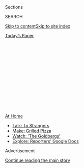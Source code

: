 <div id="app">

<div>

<div>

<div>

<div class="NYTAppHideMasthead css-1q2w90k e1suatyy0">

<div class="section css-ui9rw0 e1suatyy2">

<div class="css-eph4ug er09x8g0">

<div class="css-6n7j50">

</div>

<span class="css-1dv1kvn">Sections</span>

<div class="css-10488qs">

<span class="css-1dv1kvn">SEARCH</span>

</div>

[Skip to content](#site-content)[Skip to site
index](#site-index)

</div>

<div class="css-10698na e1huz5gh0">

</div>

</div>

<div id="masthead-bar-one" class="section hasLinks css-15hmgas e1csuq9d3">

<div class="css-uqyvli e1csuq9d0">

</div>

<div class="css-1uqjmks e1csuq9d1">

</div>

<div class="css-9e9ivx">

[](https://myaccount.nytimes.com/auth/login?response_type=cookie&client_id=vi)

</div>

<div class="css-1bvtpon e1csuq9d2">

[Today’s
Paper](https://www.nytimes.com/section/todayspaper)

</div>

</div>

</div>

</div>

<div data-aria-hidden="false">

<div id="site-content" data-role="main">

<div>

<div class="css-1aor85t" style="opacity:0.000000001;z-index:-1;visibility:hidden">

<div class="css-1hqnpie">

<div class="css-epjblv">

<span class="css-100wwgy">Four Artists on the Future of Video
Art</span>

</div>

<div class="css-k008qs">

<div class="css-o5pzib">

<span class="css-18z7m18"></span>

<div>

</div>

</div>

<span class="css-1n6z4y">https://nyti.ms/3eUZm13</span>

<div class="css-1705lsu">

<div class="css-4xjgmj">

<div class="css-4skfbu" data-role="toolbar" data-aria-label="Social Media Share buttons, Save button, and Comments Panel with current comment count" data-testid="share-tools">

  - 
  - 
  - 
  - 
    
    <div class="css-6n7j50">
    
    </div>

  - 

</div>

</div>

</div>

</div>

</div>

</div>

<div id="NYT_TOP_BANNER_REGION" class="css-13pd83m">

<div>

<div id="maps-athome-menu" class="section interactive-content interactive-size-medium css-1edisqu">

<div class="css-17ih8de interactive-body">

<div class="at-home-nav__innerContainer">

<div class="at-home-nav__title">

[At
Home](https://www.nytimes.com/spotlight/at-home?action=click&pgtype=Article&state=default&region=TOP_BANNER&context=at_home_menu)

</div>

  - [Talk: To
    Strangers](https://www.nytimes.com/2020/08/03/well/family/the-benefits-of-talking-to-strangers.html?action=click&pgtype=Article&state=default&region=TOP_BANNER&context=at_home_menu)
  - [Make: Grilled
    Pizza](https://www.nytimes.com/2020/08/01/at-home/coronavirus-make-pizza-on-a-grill.html?action=click&pgtype=Article&state=default&region=TOP_BANNER&context=at_home_menu)
  - [Watch: 'The
    Goldbergs'](https://www.nytimes.com/2020/07/31/arts/television/goldbergs-abc-stream.html?action=click&pgtype=Article&state=default&region=TOP_BANNER&context=at_home_menu)
  - [Explore: Reporters' Google
    Docs](https://www.nytimes.com/interactive/2020/at-home/even-more-reporters-editors-diaries-lists-recommendations.html?action=click&pgtype=Article&state=default&region=TOP_BANNER&context=at_home_menu)

</div>

</div>

</div>

</div>

</div>

<div id="top-wrapper" class="css-1sy8kpn">

<div id="top-slug" class="css-l9onyx">

Advertisement

</div>

[Continue reading the main
story](#after-top)

<div class="ad top-wrapper" style="text-align:center;height:100%;display:block;min-height:250px">

<div id="top" class="place-ad" data-position="top" data-size-key="top">

</div>

</div>

<div id="after-top">

</div>

</div>

<div>

<div id="sponsor-wrapper" class="css-1hyfx7x">

<div id="sponsor-slug" class="css-19vbshk">

Supported by

</div>

[Continue reading the main
story](#after-sponsor)

<div id="sponsor" class="ad sponsor-wrapper" style="text-align:center;height:100%;display:block">

</div>

<div id="after-sponsor">

</div>

</div>

<div class="css-186x18t">

True Believers

</div>

<div class="css-1vkm6nb ehdk2mb0">

# Four Artists on the Future of Video Art

</div>

Hito Steyerl, Rachel Rose, Isaac Julien and Lynn Hershman Leeson talk
about how they’ve been spending quarantine and just where, in this era
of never-ending screen time, their work should live.

<div class="css-79elbk" data-testid="photoviewer-wrapper">

<div class="css-z3e15g" data-testid="photoviewer-wrapper-hidden">

</div>

<div class="css-1a48zt4 ehw59r15" data-testid="photoviewer-children">

![<span class="css-1l9o2ey e13ogyst0" data-aria-hidden="true">Clockwise
from top left: a still from Hito Steyerl’s “Liquidity Inc.” (2014); a
digital print of Isaac Julien’s “Lessons of the Hour (Lessons of the
Hour)” (2019); a still from Lynn Hershman Leeson’s “Lorna” (1979-84); a
still from Rachel Rose’s “Lake Valley”
(2016).</span><span class="css-1nlbvxy e1z0qqy90" itemprop="copyrightHolder"><span class="css-1ly73wi e1tej78p0">Credit...</span><span><span>Clockwise
from top left: courtesy of the artist, Andrew Kreps Gallery, New York
and Esther Schipper, Berlin; © Isaac Julien, courtesy of the artist and
Metro Pictures, New York; © Lynn Hershman Leeson, courtesy of the artist
and Bridget Donahue, N.Y.C.; courtesy of the artist and Gavin Brown’s
enterprise New
York/Rome</span></span></span>](https://static01.nyt.com/images/2020/07/10/t-magazine/art/digital-artists-slide-VVNP/digital-artists-slide-VVNP-articleLarge.jpg?quality=75&auto=webp&disable=upscale)

</div>

</div>

<div class="css-18e8msd">

<div class="css-vp77d3 epjyd6m0">

<div class="css-1baulvz">

By <span class="css-1baulvz last-byline" itemprop="name">Andrew
Russeth</span>

</div>

</div>

  - 
    
    <div class="css-nv7ky2 e16638kd2">
    
    July 22,
    2020
    
    </div>

  - 
    
    <div class="css-4xjgmj">
    
    <div class="css-d8bdto" data-role="toolbar" data-aria-label="Social Media Share buttons, Save button, and Comments Panel with current comment count" data-testid="share-tools">
    
      - 
      - 
      - 
      - 
        
        <div class="css-6n7j50">
        
        </div>
    
      - 
    
    </div>
    
    </div>

</div>

</div>

<div class="section meteredContent css-1r7ky0e" name="articleBody" itemprop="articleBody">

<div class="css-1fanzo5 StoryBodyCompanionColumn">

<div class="css-53u6y8">

When coronavirus shuttered just about every gallery in the United States
and confined many to their homes, museum curators and dealers [had to
improvise](https://www.nytimes.com/2020/03/16/arts/design/art-galleries-online-viewing-coronavirus.html).
Overnight, the only way they could show art was digitally. In some
cases, this meant posting photos of paintings or using cameras to offer
360-degree virtual tours of exhibitions — to varying degrees of success.
But then there were the works that were *designed* to be viewed on a
screen, which have enjoyed a sort of a renaissance.

On many Friday nights since April, the [Whitney Museum of American
Art](https://www.nytimes.com/topic/organization/whitney-museum-of-american-art)
in New York has streamed video art by [Alex Da
Corte](https://www.nytimes.com/2018/02/16/t-magazine/alex-da-corte-st-vincent.html),
[Juan Antonio Olivares](https://whitney.org/artists/18064) and [Adelita
Husni-Bey](https://www.newmuseum.org/exhibitions/view/adelita-husni-bey-chiron),
to name a few. [Gagosian Gallery](https://gagosian.com/) staged web
shows with moving-image work by artists including [Ed
Ruscha](https://www.nytimes.com/2020/01/15/arts/design/ed-ruscha.html)
and [Douglas Gordon](https://gagosian.com/artists/douglas-gordon/),
Metro Pictures hosted a digital film festival over more than a dozen
weekends, and the artist [Nina Chanel
Abney](https://www.nytimes.com/2018/06/13/t-magazine/artist-work-habits-camille-henrot-nina-chanel-abney.html)
curated a two-week run of pieces by [Tiona Nekkia
McClodden](https://www.nytimes.com/2019/05/09/arts/design/whitney-museum-biennial-artists.html),
[Solange
Knowles](https://www.nytimes.com/2018/10/15/t-magazine/solange-interview.html)
and others at Brooklyn’s [We Buy Gold](https://webuygold.wtf/).
Pittsburgh’s [Carnegie Museum of
Art](https://www.nytimes.com/2015/07/10/arts/design/carnegie-museum-to-open-a-survey-of-the-designer-peter-muller-munk.html)
launched an online exhibition series with “Lake Valley,” a 2016
cartoon-collage animation by [Rachel
Rose](https://www.artsy.net/artist/rachel-rose) that follows a
rabbitlike animal as it explores an enchanted world, seeking community.
“Two-dimensional work or sculpture all comes out a bit flat on social
media,” says the filmmaker [Isaac
Julien](https://www.nytimes.com/2014/02/18/arts/international/facing-the-camera.html).
“I’m not saying people can’t sell works. They do, in fact. But I think
the moving image — it becomes its own form. It’s not really
compromised.”

</div>

</div>

<div id="t-true-believers-art-promo" class="section interactive-content interactive-size-scoop css-bvtwvj" data-id="100000007224768">

<div class="css-17ih8de interactive-body" data-sourceid="100000007224768">

[![](https://static01.nyt.com/newsgraphics/2020/06/29/tmag-art-embeds-new/assets/images/art_issue_gif_special_editon.gif)](https://www.nytimes.com/issue/t-magazine/2020/07/02/true-believers-art-issue)

</div>

</div>

<div>

</div>

<div class="css-1fanzo5 StoryBodyCompanionColumn">

<div class="css-53u6y8">

Since its emergence in the 1960s, it’s video art that has typically been
harder to present and sell and perhaps to take in, too, often requiring
time and patience of its viewer. When pioneers like [Bruce
Nauman](https://www.nytimes.com/2018/10/15/t-magazine/bruce-nauman-art-interview.html),
[Vito
Acconci](https://www.nytimes.com/2017/04/28/arts/design/vito-acconci-dead-performance-artist.html)
and [Joan
Jonas](https://www.nytimes.com/2015/04/05/t-magazine/joan-jonas-reanimation-venice-biennale.html)
wielded cumbersome cameras in the 1970s to make scrappy, poetic or
otherwise bizarre tapes intended for gallery display, the prominent
dealers [Leo
Castelli](https://www.nytimes.com/1999/08/23/arts/leo-castelli-influential-art-dealer-dies-at-91.html)
and [Ileana
Sonnabend](https://www.nytimes.com/2007/10/24/arts/24sonnabend.html)
started a service to rent and sell them. It never turned a profit.
However, as production values increased and minds opened in the 1980s
and ’90s, stars were minted: [Bill
Viola](https://www.nytimes.com/2017/03/14/t-magazine/art/bill-viola-palazzo-strozzi-florence.html),
[Matthew
Barney](https://www.nytimes.com/1999/10/10/magazine/the-importance-of-matthew-barney.html),
[Pipilotti
Rist](https://www.nytimes.com/2016/10/22/arts/design/pipilotti-rist-provoking-with-delight.html)
and [Christian
Marclay](https://www.nytimes.com/2018/11/19/arts/music/christian-marclay-huddersfield-music-festival.html)
were among those to see their work sold in limited editions and featured
in major museums and international biennials, just as that of [Ryan
Trecartin](https://www.guggenheim.org/artwork/artist/ryan-trecartin),
[Arthur
Jafa](https://www.nytimes.com/2019/08/14/t-magazine/arthur-jafa-in-bloom.html)
and [Martine
Syms](https://www.nytimes.com/2016/12/06/t-magazine/art/martine-syms-artist-poster-phrase.html)
has been more recently.

</div>

</div>

<div class="css-79elbk" data-testid="photoviewer-wrapper">

<div class="css-z3e15g" data-testid="photoviewer-wrapper-hidden">

</div>

<div class="css-1a48zt4 ehw59r15" data-testid="photoviewer-children">

![<span class="css-1l9o2ey e13ogyst0" data-aria-hidden="true">Meriem
Bennani’s video installation “Party on the CAPS” (2018) will be shown at
the Julia Stoschek Collection in Berlin when it reopens in
September.</span><span class="css-1nlbvxy e1z0qqy90" itemprop="copyrightHolder"><span class="css-1ly73wi e1tej78p0">Credit...</span><span>Courtesy
of the artist and C L E A R I N G, New York/Brussels. Photo: Alwin
Lay</span></span>](https://static01.nyt.com/images/2020/07/10/t-magazine/art/digital-artists-slide-U4Y9/digital-artists-slide-U4Y9-articleLarge.jpg?quality=75&auto=webp&disable=upscale)

</div>

</div>

<div class="css-1fanzo5 StoryBodyCompanionColumn">

<div class="css-53u6y8">

But even in 2020, with screens glowing all around us, video art remains
a relatively niche field. It is still rare, for instance, to come across
a figure like [Julia Stoschek](https://www.jsc.art/), a German collector
who focuses exclusively on multimedia and video. When the art spaces
Stoschek runs in Berlin and Düsseldorf, Germany, were closed in March,
she collaborated with artists and technicians to upload more than 70
works from her 800-some-piece collection online. Her aim, she says, is
“to make it accessible for everyone, all the time, everywhere.” [Eric
Crosby](https://carnegiemuseums.org/expert/eric-crosby/), the Carnegie’s
director, feels similarly, saying that a lesson from lockdown is that
“audiences should be able to encounter art regardless of whether our
museum doors are open or closed.” Their comments underscore the diffuse
and potentially democratic nature of video art in comparison to, say,
oil painting.

At the same time, readily available offerings raise questions about
where exactly video art should live, and how its future might be shaped.
Is its star turn on the web a sign of things to come, or just a
momentary detour? Here, four video and digital artists talk about
working during the pandemic and share thoughts on the field as a
whole.

</div>

</div>

<div>

</div>

<div class="css-79elbk" data-testid="photoviewer-wrapper">

<div class="css-z3e15g" data-testid="photoviewer-wrapper-hidden">

</div>

<div class="css-1a48zt4 ehw59r15" data-testid="photoviewer-children">

<div class="css-1xdhyk6 erfvjey0">

<span class="css-1ly73wi e1tej78p0">Image</span>

<div class="css-zjzyr8">

<div data-testid="lazyimage-container" style="height:257.77777777777777px">

</div>

</div>

</div>

<span class="css-1l9o2ey e13ogyst0" data-aria-hidden="true">An
installation view of Hito Steyerl’s “Liquidity Inc.” (2014) at Artists
Space in New York in
2015.</span><span class="css-1nlbvxy e1z0qqy90" itemprop="copyrightHolder"><span class="css-1ly73wi e1tej78p0">Credit...</span><span>Courtesy
of the artist, Andrew Kreps Gallery, New York, and Esther Schipper,
Berlin. Photo: Matthew Septimus </span></span>

</div>

</div>

<div class="css-1fanzo5 StoryBodyCompanionColumn">

<div class="css-53u6y8">

### **Hito Steyerl**

*For more than 20 years,* [*Hito
Steyerl*](https://www.nytimes.com/2017/12/15/arts/design/hito-steyerl.html)*,
53, has made incisive, deliriously entertaining videos that examine how
images and ideas circulate. Based in Berlin, she is set to have her
first* [*survey
exhibition*](https://www.kunstsammlung.de/de/exhibitions/hito-steyerl)
*in Germany — at the Kunstsammlung Nordrhein-Westfalen, in Düsseldorf —
in September.*

Most of my work has always been online. But I try not to share it on
commercial or corporate platforms, so you will find very little of it on
YouTube. It’s mostly hidden in plain sight, meaning that it’s on
platforms that are not Google searchable, which technically makes them
part of the dark web.

The concept of the digital sphere is not in a very fortunate moment.
I’ve been talking for the past year about how the digital has been
privatized and gentrified. It’s basically monetized by four or five big
corporations, and none of this has changed just because of lockdown, so
I’m very ambivalent about the digital euphoria.

What institutions or galleries assume is that videos are available and
that they can just stream them for free without taking into account any
sort of production cost or anything like that because the web is seen as
a sphere of distribution of things that are free. There is a sort of
digital fatigue now, and I think there is a whole oversupply, and it’s
not good for the artwork. It doesn’t get it any more attention. On the
other hand, if people were to give it more time and attention, and also
resources, I think it could develop a lot. The over-traveling that the
art world has experienced could be reduced if there were some convincing
digital platforms. But I’m not sure whether that will happen.

Basically, I think it’s a good idea to expand digital distribution, but
then we also need public digital infrastructure. We need, let’s say,
municipal digital platforms, for teaching, for schooling, for education,
but also, of course, for the arts. We should also keep in mind that most
of these means of production are not easily accessible — especially if
we go into this video sphere, with 3-D modeling and VR, it quickly
becomes very complex and expensive. And it stifles the development of
modes of expression because it’s just too expensive and young people
have a hard time getting access to it. There is a huge difference to 20
or 30 years ago, because the camcorders were really cheap. That was my
only shot at ever entering this kind of activity.

But if people in Minneapolis can start thinking about [how to build
their security
institutions](https://www.nytimes.com/2020/06/07/us/minneapolis-police-abolish.html),
then why not a municipal digital platform? I think that’s really easy in
comparison — even cheap. Many things that once seemed impossible are
suddenly possible, so why not
try?

</div>

</div>

<div class="css-1fanzo5 StoryBodyCompanionColumn">

<div class="css-53u6y8">

-----

</div>

</div>

<div class="css-79elbk" data-testid="photoviewer-wrapper">

<div class="css-z3e15g" data-testid="photoviewer-wrapper-hidden">

</div>

<div class="css-1a48zt4 ehw59r15" data-testid="photoviewer-children">

<div class="css-1xdhyk6 erfvjey0">

<span class="css-1ly73wi e1tej78p0">Image</span>

<div class="css-zjzyr8">

<div data-testid="lazyimage-container" style="height:257.77777777777777px">

</div>

</div>

</div>

<span class="css-1l9o2ey e13ogyst0" data-aria-hidden="true">An
installation view of Rachel Rose’s “Lake Valley” (2016) at Lafayette
Anticipations in Paris this
year.</span><span class="css-1nlbvxy e1z0qqy90" itemprop="copyrightHolder"><span class="css-1ly73wi e1tej78p0">Credit...</span><span>Courtesy
of the artist and Gavin Brown’s enterprise New York/Rome. Photo: Andrea
Rossetti</span></span>

</div>

</div>

<div class="css-1fanzo5 StoryBodyCompanionColumn">

<div class="css-53u6y8">

### **Rachel Rose**

*Based in New York, though she’s been working upstate during this
period, Rachel Rose, 33, shows transfixing, research-intensive videos in
intimate, carefully crafted environments. Her 2016 work “Lake Valley”*
[*is on view*](https://cmoa.org/exhibition/rachel-rose/) *on the
Carnegie Museum of Art’s website through Aug. 16, and at a solo show at
Lafayette Anticipations in Paris through Sept. 13.*

The biggest change during lockdown has really been not having time. Not
having child care for Eden, my 10-month-old daughter, I don’t have the
same amount of time to myself every day. It’s more broken up and
staccato. But I’m also planning for an exhibition, and I’m working on a
screenplay, so the computer is all I need.

The Carnegie proposed doing an online exhibition of “Lake Valley,” and I
was excited about that because it felt like a nice opportunity to show
it to families at home with kids, which I had always wanted to do. All
of my works thus far have been developed in relationship, at least in
part, to the site where I’m first showing them, because so many of them
have been commissioned by institutions. So for me, the installation has
always been a condition of the work. One of the gifts of the art
universe is the opportunity to think through the physicality of how you
view something. That’s not something you get with a feature film,
because it’s going out to theaters or it’s going out to streaming
platforms. But, because none of us can be in physical spaces together, I
feel it might as well be shared online.

I wonder about this period as a time for slower kinds of producing. Art
is on this very seasonal cycle that parallels fashion. There are the
September shows, there are the art fairs — it’s this constant
saturation, and I think for artists, that can often make them feel as
though they need to keep up with that pace, which keeps getting faster
and faster. Because of what I do, and the way in which my work has been
commissioned, I’ve been able to work more slowly, but I notice how
detrimental that cycle can be, and this could be the beginning of a new
sort of time scale.

Online is essential right now, but as a long-term strategy, I’m not
sure. When I open up Netflix and look at the main page, I’ve never heard
of most of the TV shows it lists, and most of them are like six seasons
in. It feels like there’s so much entertainment and moving-image stuff
online. In a way, I feel like the value that art can hold is parallel to
that of live concerts. We can all listen to anything on Spotify or
iTunes, but going to a concert is an entirely different thing. That is
one of the things that museums can do for us, for art. Maybe, after
Covid, art should become *less* visible on the internet. At the same
time, the immediacy of “[Two
Lizards](https://www.nytimes.com/2020/04/22/arts/design/lizards-instagram-coronavirus-stars.html)”
\[a serialized video project the artists [Meriem
Bennani](https://www.nytimes.com/2015/10/28/t-magazine/art-meriem-bennani-hijab-video.html)
and [Orian Barki](https://www.orianbarki.com/) debuted in March\] — what
is that? It’s like watching art live. And there’s something really
exhilarating and beautiful about that, too.

</div>

</div>

<div class="css-1fanzo5 StoryBodyCompanionColumn">

<div class="css-53u6y8">

-----

</div>

</div>

![<span class="css-1l9o2ey e13ogyst0">A clip from Isaac Julien’s
‘Lessons of the Hour’ (2019). © Isaac Julien, courtesy of the artist
and Metro Pictures, New
York</span><span class="css-cch8ym"><span class="css-1dv1kvn">Credit</span><span class="css-1nlbvxy e1z0qqy90" itemprop="copyrightHolder"><span class="css-1ly73wi e1tej78p0">Credit...</span><span>©
Issac Julien. Courtesy of the artist and Metro Pictures, New
York</span></span></span>](https://static01.nyt.com/images/2020/07/10/t-magazine/art/digital-artists-slide-QOUF/digital-artists-slide-QOUF-videoSixteenByNine3000.jpg)

<div class="css-1fanzo5 StoryBodyCompanionColumn">

<div class="css-53u6y8">

### **Isaac Julien**

*After having a solo show at* [*Jessica Silverman
Gallery*](https://www.nytimes.com/2020/01/22/t-magazine/jessica-silverman-gallery.html)
*in San Francisco cut short because of shelter-in-place orders, Isaac
Julien, 60, was working in Santa Cruz, whose University of California
branch is home to the* [*Isaac Julien
Lab*](https://danm.ucsc.edu/project_group/isaac-julien-lab)*. Known for
sumptuous videos centered on radical histories, which he releases in
multiple formats, from single-screen cuts to immersive multiscreen
installations, Julien is scheduled to have a show at the McEvoy
Foundation for the Arts in San Francisco in the fall.*

Filming would be impossible right now. Maybe the gods were looking down
on me in 2019, because I had the kind of mad intention of making these
two gigantic projects — “A Marvellous Entanglement,” on the architect
Lina Bo Bardi, and “Lessons of the Hour,” on Frederick Douglass — and I
did. That has meant that 2020 has been the kind of year with more
exhibitions and my making single-screen versions of work, so a time when
it’s more postproduction. If I had not done that, this would be very
disruptive. There really are some things you can continue doing while
social distancing, and there are some things that you cannot.

And yet, we’re seeing this flourishing of video art and media works on
social-media platforms. I participated in this Metro Pictures film
festival, which I think was really successful. I really enjoyed seeing
“Baltimore” \[his 2003 short starring [Melvin Van
Peebles](https://www.nytimes.com/2013/09/20/arts/design/melvin-van-peebles-headlines-a-group-art-show.html)\]
during that time, and it was great to be able to post about it on
Facebook and Instagram, to have all the responses to the work. I
realized that a lot of the video artworks that one makes — they become,
in a way, connected to the time when they were made. People have the
memory. But it’s great to be able to redistribute them on social-media
platforms and to introduce the work to new audiences. Viewers were
really excited, and this made me think about the possibility of how
those works could live in a different capacity. When we have an
exhibition of work showing in a museum, maybe we can have a
single-screen version on social media simultaneously and think about
both platforms as exhibition spaces.

What was good about the festival was that you got excited about who was
going to be the next artist, and then you looked at the films, and you
had time to look at them, and you could really learn things. Since then,
other works of mine have been shown at special events. For example, in
Brazil, the
[Goethe-Institut](https://www.goethe.de/ins/br/pt/sta/sal.html) in
[Salvador](https://www.nytimes.com/2019/01/24/travel/what-to-do-in-salvador-brazil.html)
showed my Fanon film \[“[Frantz Fanon: Black Skin, White
Mask](https://www.isaacjulien.com/projects/frantz-fanon-black-skin-white-mask/)”
(1995)\] — it was just on for 24 hours, and it was watched by over
37,000 people. We kind of couldn’t believe it when the figure came out.
Funnily enough, the Fanon film was also showing in an exhibition in
Singapore, and they showed it online, too, and some friends from Germany
saw it. So you have this internationalization of the platform, of
different people watching different works.

This kind of lit the fuse. I got approached by lots of other
institutions and museums, and I thought to myself, “OK, hang on here a
minute. I think I might stop and think about it a little bit more,
because maybe we can do it ourselves, in the
studio.”

</div>

</div>

<div class="css-1fanzo5 StoryBodyCompanionColumn">

<div class="css-53u6y8">

-----

</div>

</div>

<div class="css-79elbk" data-testid="photoviewer-wrapper">

<div class="css-z3e15g" data-testid="photoviewer-wrapper-hidden">

</div>

<div class="css-1a48zt4 ehw59r15" data-testid="photoviewer-children">

<div class="css-1xdhyk6 erfvjey0">

<span class="css-1ly73wi e1tej78p0">Image</span>

<div class="css-zjzyr8">

<div data-testid="lazyimage-container" style="height:217.82222222222222px">

</div>

</div>

</div>

<span class="css-1l9o2ey e13ogyst0" data-aria-hidden="true">A screenshot
of Lynn Hershman Leeson’s “Agent Ruby’s EDream Portal”
(2002).</span><span class="css-1nlbvxy e1z0qqy90" itemprop="copyrightHolder"><span class="css-1ly73wi e1tej78p0">Credit...</span><span>©
Lynn Hershman Leeson, courtesy of the artist and Bridget Donahue,
N.Y.C.</span></span>

</div>

</div>

<div class="css-1fanzo5 StoryBodyCompanionColumn">

<div class="css-53u6y8">

### **Lynn Hershman Leeson**

*For more than half a century, the San Francisco-based* [*Lynn Hershman
Leeson*](https://www.nytimes.com/2019/11/08/arts/design/Lynn-Hershman-Leeson-Shed-art-technology.html)*,
79, has released feature films, cross-disciplinary scientific endeavors,
interactive videos (like 1979-84’s
“*[*Lorna*](https://www.lynnhershman.com/lorna/)*,” which concerns an
agoraphobic woman) and web projects such as “*[*Agent
Ruby*](http://www.lynnhershman.com/agent-ruby/)*” (1998-2002), a chatbot
with artificial intelligence that can converse with internet visitors. A
survey of her work at the* [*New
Museum*](https://www.nytimes.com/topic/organization/new-museum-of-contemporary-art)
*in New York has been postponed because of the pandemic, though she is
currently developing what she calls “an occultish online game.”*

I probably have more time to work now because usually I run around a
lot. In the past few months, I was able to finish a lot of projects I
started in the ’60s. I’m doing calls on Zoom, which I didn’t have
before, but my practice hasn’t changed all that much because these
things do take a long time to develop. I have the luxury of staying home
and being able to commute digitally, which is something that [Nam June
Paik](https://www.nytimes.com/2006/01/31/arts/design/nam-june-paik-73-dies-pioneer-of-video-art-whose-work-broke.html)
talked about — how we’re becoming stationary nomads. He talked about
that in the early 1980s, going all around the world without leaving your
house.

I started a project called “Agent Ruby” in 1998, and nobody knew what to
do with it, and I finally gave it to SFMOMA because I couldn’t afford
her upkeep on the net. I was told that the piece is the most-visited
artwork in their collection. What really astounded me, because we did an
exhibition of it in 2013, was that you do these things on the internet
and they never die. The museum had collected something like 80 tons of
global responses that became a portrait of what the world was thinking
about all of these years.

One of the things I want to do when I have my next museum exhibition —
and I don’t think that any museum can afford to not do this — is really
design a way it can be seen online. I think that there are ways that we
can design almost telerobotic surveillance systems that allow you to see
works better — really going into the piece and being able to understand
it and see details of it. I haven’t seen anybody, any museum, take
advantage of the possibilities of how a work can be seen online. The
viewer needs to be in control of what they’re seeing and have access to
the tools that will allow them to do that. The way that museums have
been portraying exhibitions is that they’re in control. They let you fly
through a gallery, but they don’t let you stop or go into something to
understand it in a more tactile way.

Artists use the tools of their time and if, for instance, people who
were shooting in 8-millimeter or 16-millimeter then want to convert it
to video or maybe a form that may last longer, it’s not the same piece.
It doesn’t look the same, it doesn’t feel the same. You don’t breathe
the same way when you watch it. The light is different. We actually took
“Lorna” from LaserDisc and migrated it to a DVD just because it could be
shown that way. We have the original in an archive, but I kept all the
mistakes in — I wanted it to look like it was made then. I think
glitches are the key to discovery. They’re underrated.

*These interviews have been edited and
condensed.*

</div>

</div>

<div id="t-true-believers-art-nav" class="section interactive-content interactive-size-scoop css-m2zfm8" data-id="100000007224767">

<div class="css-17ih8de interactive-body" data-sourceid="100000007224767">

<div id="g-bottomnav" class="g-bottomnav">

### [True Believers Art Issue](https://www.nytimes.com/issue/t-magazine/2020/07/02/true-believers-art-issue)

</div>

</div>

</div>

</div>

<div>

</div>

<div>

</div>

<div>

</div>

<div>

<div id="bottom-wrapper" class="css-1ede5it">

<div id="bottom-slug" class="css-l9onyx">

Advertisement

</div>

[Continue reading the main
story](#after-bottom)

<div id="bottom" class="ad bottom-wrapper" style="text-align:center;height:100%;display:block;min-height:90px">

</div>

<div id="after-bottom">

</div>

</div>

</div>

</div>

</div>

## Site Index

<div>

</div>

## Site Information Navigation

  - [© <span>2020</span> <span>The New York Times
    Company</span>](https://help.nytimes.com/hc/en-us/articles/115014792127-Copyright-notice)

<!-- end list -->

  - [NYTCo](https://www.nytco.com/)
  - [Contact
    Us](https://help.nytimes.com/hc/en-us/articles/115015385887-Contact-Us)
  - [Work with us](https://www.nytco.com/careers/)
  - [Advertise](https://nytmediakit.com/)
  - [T Brand Studio](http://www.tbrandstudio.com/)
  - [Your Ad
    Choices](https://www.nytimes.com/privacy/cookie-policy#how-do-i-manage-trackers)
  - [Privacy](https://www.nytimes.com/privacy)
  - [Terms of
    Service](https://help.nytimes.com/hc/en-us/articles/115014893428-Terms-of-service)
  - [Terms of
    Sale](https://help.nytimes.com/hc/en-us/articles/115014893968-Terms-of-sale)
  - [Site
    Map](https://spiderbites.nytimes.com)
  - [Help](https://help.nytimes.com/hc/en-us)
  - [Subscriptions](https://www.nytimes.com/subscription?campaignId=37WXW)

</div>

</div>

</div>

</div>
